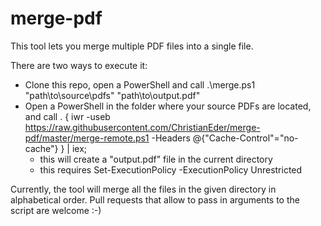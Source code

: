 # merge-pdf

This tool lets you merge multiple PDF files into a single file.

There are two ways to execute it:

* Clone this repo, open a PowerShell and call  .\merge.ps1 "path\to\source\pdfs" "path\to\output.pdf" 
* Open a PowerShell in the folder where your source PDFs are located, and call . { iwr -useb https://raw.githubusercontent.com/ChristianEder/merge-pdf/master/merge-remote.ps1 -Headers @{"Cache-Control"="no-cache"} } | iex;
  * this will create a "output.pdf" file in the current directory
  * this requires Set-ExecutionPolicy -ExecutionPolicy Unrestricted

Currently, the tool will merge all the files in the given directory in alphabetical order. Pull requests that allow to pass in arguments to the script are welcome :-)
 